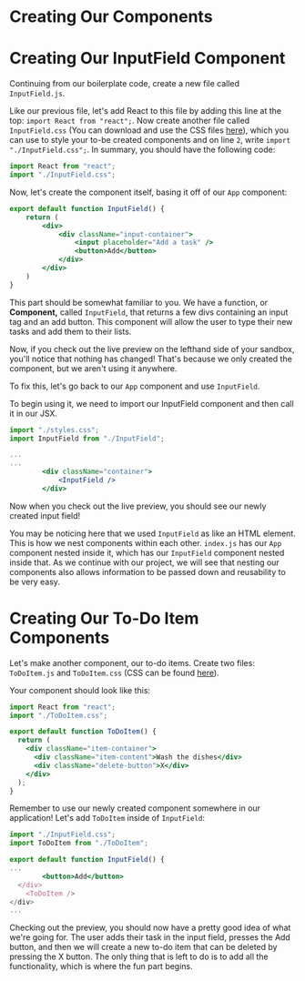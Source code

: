 # Creating Our Components

# Creating Our InputField Component

Continuing from our boilerplate code, create a new file called `InputField.js`. 

Like our previous file, let's add React to this file by adding this line at the top: `import React from "react";`. Now create another file called `InputField.css` (You can download and use the CSS files [here](https://github.com/HackBinghamton/WebDevelopmentWorkshop/tree/master/React.js/CSS)), which you can use to style your to-be created components and on line `2`, write `import "./InputField.css";`. In summary, you should have the following code:

```jsx
import React from "react";
import "./InputField.css";
```

Now, let's create the component itself, basing it off of our `App` component:

```jsx
export default function InputField() {
	return (
		<div>
			<div className="input-container">
				<input placeholder="Add a task" />
				<button>Add</button>
			</div>
		</div>
	)
}
```

This part should be somewhat familiar to you. We have a function, or **Component,** called `InputField`, that returns a few divs containing an input tag and an add button. This component will allow the user to type their new tasks and add them to their lists. 

Now, if you check out the live preview on the lefthand side of your sandbox, you'll notice that nothing has changed! That's because we only created the component, but we aren't using it anywhere.

To fix this, let's go back to our `App` component and use `InputField`. 

To begin using it, we need to import our InputField component and then call it in our JSX.

```jsx
import "./styles.css";
import InputField from "./InputField";

...
...
		<div className="container">
			<InputField />
		</div>
```

Now when you check out the live preview, you should see our newly created input field!

You may be noticing here that we used `InputField` as like an HTML element. This is how we nest components within each other. `index.js` has our `App` component nested inside it, which has our `InputField` component nested inside that. As we continue with our project, we will see that nesting our components also allows information to be passed down and reusability to be very easy.

# Creating Our To-Do Item Components

Let's make another component, our to-do items. Create two files: `ToDoItem.js` and `ToDoItem.css` (CSS can be found [here](https://github.com/HackBinghamton/WebDevelopmentWorkshop/blob/master/React.js/CSS/ToDoItem.css)).

Your component should look like this:

```jsx
import React from "react";
import "./ToDoItem.css";

export default function ToDoItem() {
  return (
    <div className="item-container">
      <div className="item-content">Wash the dishes</div>
      <div className="delete-button">X</div>
    </div>
  );
}
```

Remember to use our newly created component somewhere in our application! Let's add `ToDoItem` inside of `InputField`:

```jsx
import "./InputField.css";
import ToDoItem from "./ToDoItem";

export default function InputField() {
...
		<button>Add</button>
  </div>
	<ToDoItem />
</div>
...
```

Checking out the preview, you should now have a pretty good idea of what we're going for. The user adds their task in the input field, presses the Add button, and then we will create a new to-do item that can be deleted by pressing the X button. The only thing that is left to do is to add all the functionality, which is where the fun part begins.
